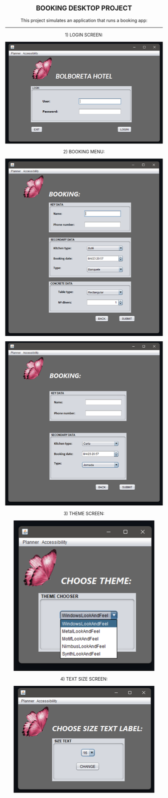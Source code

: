 <h2 align="center">BOOKING DESKTOP PROJECT</h2>

<p align="center">This project simulates an application that runs a booking app: </p>

---

<p align="center">1) LOGIN SCREEN: </p>

<p align="center">
  <img src="https://github.com/Lxvine/BOOKING/blob/master/Screenshots/booking1.png" style=" width:700px">
</p>

<p align="center">2) BOOKING MENU: </p>

<p align="center">
  <img src="https://github.com/Lxvine/BOOKING/blob/master/Screenshots/booking2.png" style=" width:700px">
</p>

<p align="center"></p>

<p align="center">
  <img src="https://github.com/Lxvine/BOOKING/blob/master/Screenshots/booking3.png" style=" width:700px">
</p>

<p align="center">3) THEME SCREEN: </p>

<p align="center">
  <img src="https://github.com/Lxvine/BOOKING/blob/master/Screenshots/booking4.png" style=" width:450px">
</p>

<p align="center">4) TEXT SIZE SCREEN: </p>

<p align="center">
  <img src="https://github.com/Lxvine/BOOKING/blob/master/Screenshots/booking5.png" style=" width:450px">
</p>
